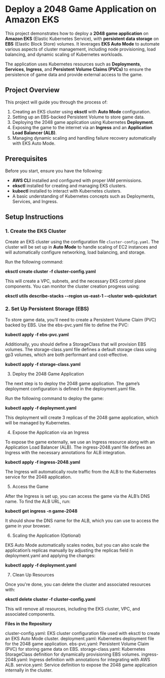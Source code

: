 # Deploy a 2048 Game Application on Amazon EKS

This project demonstrates how to deploy a **2048 game application** on **Amazon EKS** (Elastic Kubernetes Service), with **persistent data storage** on **EBS** (Elastic Block Store) volumes. It leverages **EKS Auto Mode** to automate various aspects of cluster management, including node provisioning, load balancing, and dynamic scaling of Kubernetes workloads.

The application uses Kubernetes resources such as **Deployments**, **Services**, **Ingress**, and **Persistent Volume Claims (PVCs)** to ensure the persistence of game data and provide external access to the game.

## Project Overview

This project will guide you through the process of:

1. Creating an EKS cluster using **eksctl** with **Auto Mode** configuration.
2. Setting up an EBS-backed Persistent Volume to store game data.
3. Deploying the 2048 game application using Kubernetes **Deployment**.
4. Exposing the game to the internet via an **Ingress** and an **Application Load Balancer (ALB)**.
5. Managing dynamic scaling and handling failure recovery automatically with EKS Auto Mode.

## Prerequisites

Before you start, ensure you have the following:

- **AWS CLI** installed and configured with proper IAM permissions.
- **eksctl** installed for creating and managing EKS clusters.
- **kubectl** installed to interact with Kubernetes clusters.
- A basic understanding of Kubernetes concepts such as Deployments, Services, and Ingress.

## Setup Instructions

### 1. Create the EKS Cluster

Create an EKS cluster using the configuration file `cluster-config.yaml`. The cluster will be set up in **Auto Mode** to handle scaling of EC2 instances and will automatically configure networking, load balancing, and storage.

Run the following command:

**eksctl create cluster -f cluster-config.yaml**

This will create a VPC, subnets, and the necessary EKS control plane components. You can monitor the cluster creation progress using:

**eksctl utils describe-stacks --region us-east-1 --cluster web-quickstart**

### 2. Set Up Persistent Storage (EBS)

To store game data, you'll need to create a Persistent Volume Claim (PVC) backed by EBS. Use the ebs-pvc.yaml file to define the PVC:

**kubectl apply -f ebs-pvc.yaml**

Additionally, you should define a StorageClass that will provision EBS volumes. The storage-class.yaml file defines a default storage class using gp3 volumes, which are both performant and cost-effective.

**kubectl apply -f storage-class.yaml**

3. Deploy the 2048 Game Application

The next step is to deploy the 2048 game application. The game’s deployment configuration is defined in the deployment.yaml file.

Run the following command to deploy the game:

**kubectl apply -f deployment.yaml**

This deployment will create 3 replicas of the 2048 game application, which will be managed by Kubernetes.

4. Expose the Application via an Ingress
   
To expose the game externally, we use an Ingress resource along with an Application Load Balancer (ALB). The ingress-2048.yaml file defines an Ingress with the necessary annotations for ALB integration.


**kubectl apply -f ingress-2048.yaml**

The Ingress will automatically route traffic from the ALB to the Kubernetes service for the 2048 application.

5. Access the Game
   
After the Ingress is set up, you can access the game via the ALB’s DNS name. To find the ALB URL, run:

**kubectl get ingress -n game-2048**

It should show the DNS name for the ALB, which you can use to access the game in your browser.

6. Scaling the Application (Optional)

EKS Auto Mode automatically scales nodes, but you can also scale the application’s replicas manually by adjusting the replicas field in deployment.yaml and applying the changes:

**kubectl apply -f deployment.yaml**

7. Clean Up Resources
   
Once you're done, you can delete the cluster and associated resources with:

**eksctl delete cluster -f cluster-config.yaml**

This will remove all resources, including the EKS cluster, VPC, and associated components.

**Files in the Repository**

cluster-config.yaml: EKS cluster configuration file used with eksctl to create an EKS Auto Mode cluster.
deployment.yaml: Kubernetes deployment file for the 2048 game application.
ebs-pvc.yaml: Persistent Volume Claim (PVC) for storing game data on EBS.
storage-class.yaml: Kubernetes StorageClass definition for dynamically provisioning EBS volumes.
ingress-2048.yaml: Ingress definition with annotations for integrating with AWS ALB.
service.yaml: Service definition to expose the 2048 game application internally in the cluster.


